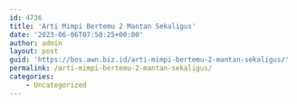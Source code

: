 ```yaml
---
id: 4736
title: 'Arti Mimpi Bertemu 2 Mantan Sekaligus'
date: '2023-06-06T07:50:25+00:00'
author: admin
layout: post
guid: 'https://bos.awn.biz.id/arti-mimpi-bertemu-2-mantan-sekaligus/'
permalink: /arti-mimpi-bertemu-2-mantan-sekaligus/
categories:
    - Uncategorized
---
```



